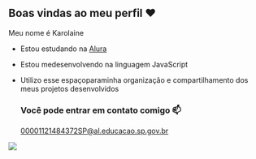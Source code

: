 ## Boas vindas ao meu perfil ❤️

Meu nome é Karolaine

- Estou estudando na [Alura](https//:www.alura.com.br)
- Estou medesenvolvendo na linguagem JavaScript
- Utilizo esse espaçoparaminha organização e compartilhamento dos meus projetos desenvolvidos

  ### Você pode entrar em contato comigo 📫

  00001121484372SP@al.educacao.sp.gov.br

![](https://media1.tenor.com/m/Cq-YP-HqhoAAAAAC/dog.gif)
  
